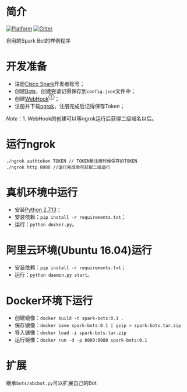 # 简介
[![Platform](https://img.shields.io/badge/Language-Python%202.7-blue.svg)](https://www.python.org/)
[![Gitter](https://img.shields.io/badge/chat-on%20gitter-blue.svg)](https://gitter.im/tianjyan/Lobby)

自用的Spark Bot的样例程序

# 开发准备
* 注册[Cisco Spark](https://developer.ciscospark.com/#)开发者账号；
* 创建[Bots](https://developer.ciscospark.com/apps.html)，创建完请记得保存到`config.json`文件中；
* 创建[WebHook](https://developer.ciscospark.com/resource-webhooks.html)<sup>①</sup>；
* 注册并下载[ngrok](https://ngrok.com/)，注册完成后记得保存Token；

*Note*：1. WebHook的创建可以等ngrok运行后获得二级域名以后。

# 运行ngrok
    ./ngrok authtoken TOKEN // TOKEN是注册时候保存的TOKEN
    ./ngrok http 8080 //运行完成后可获取二级运行

# 真机环境中运行
* 安装[Python 2.7.13](https://www.python.org/downloads/release/python-2713/)；
* 安装依赖：`pip install -r requirements.txt`；
* 运行：`python docker.py`。

# 阿里云环境(Ubuntu 16.04)运行
* 安装依赖：`pip install -r requirements.txt`；
* 运行：`python daemon.py start`。

# Docker环境下运行
* 创建镜像：`docker build -t spark-bots:0.1 .`
* 保存镜像：`docker save spark-bots:0.1 | gzip > spark-bots.tar.zip`
* 导入镜像：`docker load -i spark-bots.tar.zip`
* 运行镜像：`docker run -d -p 8080:8080 spark-bots:0.1`

# 扩展
继承`bots/abcbot.py`可以扩展自己的Bot